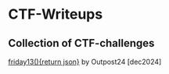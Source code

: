 # CTF-Writeups
## Collection of CTF-challenges

[friday13(){return json}](https://github.com/SebbeSmith97/CTF-Writeups/blob/main/CTF%20%7C%20friday13()%7Breturn%20json%7D.md) by Outpost24 [dec2024]
